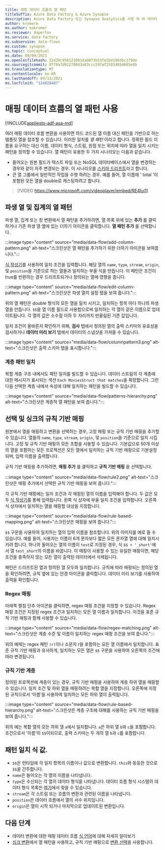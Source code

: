 ```yaml
---
title: 매핑 데이터 흐름의 열 패턴
titleSuffix: Azure Data Factory & Azure Synapse
description: Azure Data Factory 또는 Synapse Analytics를 사용 하 여 데이터 흐름을 매핑하는 열 패턴을 사용 하 여 일반화 된 데이터 변환 패턴을 만듭니다.
author: kromerm
ms.author: makromer
ms.reviewer: daperlov
ms.service: data-factory
ms.subservice: data-flows
ms.custom: synapse
ms.topic: conceptual
ms.date: 09/09/2021
ms.openlocfilehash: 32d39c956121881da0073b53fe5b4196dbc179de
ms.sourcegitcommit: 0770a7d91278043a83ccc597af25934854605e8b
ms.translationtype: MT
ms.contentlocale: ko-KR
ms.lasthandoff: 09/13/2021
ms.locfileid: "124828487"
---
```

# <a name="using-column-patterns-in-mapping-data-flow"></a>매핑 데이터 흐름의 열 패턴 사용

[!INCLUDE[appliesto-adf-asa-md](includes/appliesto-adf-asa-md.md)]

여러 매핑 데이터 흐름 변환을 사용하면 하드 코드된 열 이름 대신 패턴을 기반으로 하는 템플릿 열을 참조할 수 있습니다. 이러한 일치를 *열 패턴* 이라고 합니다. 정확한 필드 이름을 요구하는 대신 이름, 데이터 형식, 스트림, 원점 또는 위치에 따라 열을 일치 시키는 패턴을 정의할 수 있습니다. 열 패턴이 유용한 두 가지 시나리오는 다음과 같습니다.

* 들어오는 원본 필드가 텍스트 파일 또는 NoSQL 데이터베이스에서 열을 변경하는 경우와 같이 자주 변경되는 경우. 이 시나리오를 [스키마 드리프트](concepts-data-flow-schema-drift.md)라고 합니다.
* 큰 열 그룹에서 일반적인 작업을 수행 하려는 경우. 예를 들어, 열 이름에 ' total '이 포함된 모든 열을 double로 캐스팅하려고 합니다.

> [!VIDEO https://www.microsoft.com/videoplayer/embed/RE4Iui1]

## <a name="column-patterns-in-derived-column-and-aggregate"></a>파생 열 및 집계의 열 패턴

파생 열, 집계 또는 창 변환에서 열 패턴을 추가하려면, 열 목록 위에 있는 **추가** 를 클릭하거나 기존 파생 열 옆에 있는 더하기 아이콘을 클릭합니다. **열 패턴 추가** 를 선택합니다.

:::image type="content" source="media/data-flow/add-column-pattern.png" alt-text="스크린샷은 열 패턴을 추가하기 위한 더하기 아이콘을 보여줍니다.":::

[식 작성기](concepts-data-flow-expression-builder.md)를 사용하여 일치 조건을 입력합니다. 해당 열의 `name`, `type`, `stream`, `origin`, 및 `position`을 기준으로 하는 열들과 일치하는 부울 식을 만듭니다. 이 패턴은 조건이 true를 반환하는 경우 드리프트되거나 정의되는 열에 영향을 줍니다.


:::image type="content" source="media/data-flow/edit-column-pattern.png" alt-text="스크린샷은 파생 열의 설정 탭을 보여 줍니다.":::

위의 열 패턴은 double 형식의 모든 열을 일치 시키고, 일치하는 항목 마다 하나의 파생 열을 만듭니다. `$$`을 열 이름 필드로 사용함으로써 일치하는 각 열이 같은 이름으로 업데이트됩니다. 각 열의 값은 소수점 이하 두 자리까지 반올림된 기존 값입니다.

일치 조건이 올바른지 확인하기 위해, **검사** 탭에서 정의된 열의 출력 스키마의 유효성을 검사하거나 **데이터 미리 보기** 탭에서 데이터의 스냅샷을 가져올 수 있습니다. 

:::image type="content" source="media/data-flow/columnpattern3.png" alt-text="스크린샷은 출력 스키마 탭을 표시합니다.":::

### <a name="hierarchical-pattern-matching"></a>계층 패턴 일치

복합 계층 구조 내에서도 패턴 일치를 빌드할 수 있습니다. 데이터 스트림의 각 계층에 대한 메시지가 표시되는 섹션 `Each MoviesStruct that matches`을 확장합니다. 그런 다음 선택한 계층 내에서 속성에 대해 일치하는 패턴을 빌드할 수 있습니다.

:::image type="content" source="media/data-flow/patterns-hierarchy.png" alt-text="스크린샷은 계층적 열 패턴을 보여 줍니다.":::

## <a name="rule-based-mapping-in-select-and-sink"></a>선택 및 싱크의 규칙 기반 매핑

원본에서 열을 매핑하고 변환을 선택하는 경우, 고정 매핑 또는 규칙 기반 매핑을 추가할 수 있습니다. 열들의 `name`, `type`, `stream`, `origin`, 및 `position`을 기준으로 일치 시킵니다. 고정 및 규칙 기반 매핑의 모든 조합을 사용할 수 있습니다. 기본값으로 50개 이상의 열을 포함하는 모든 프로젝션은 모든 열에서 일치하는 규칙 기반 매핑으로 기본설정되며, 입력 이름을 출력합니다. 

규칙 기반 매핑을 추가하려면, **매핑 추가** 를 클릭하고 **규칙 기반 매핑** 을 선택합니다.

:::image type="content" source="media/data-flow/rule2.png" alt-text="스크린샷은 매핑 추가에서 선택한 규칙 기반 매핑을 보여 줍니다.":::

각 규칙 기반 매핑에는 일치 조건과 각 매핑된 열의 이름을 입력해야 합니다. 두 값은 모두 [식 작성기](concepts-data-flow-expression-builder.md)를 통해 입력됩니다. 왼쪽 식 상자에 부울 일치 조건을 입력합니다. 오른쪽 식 상자에서 일치하는 열을 매핑할 대상을 지정합니다.

:::image type="content" source="media/data-flow/rule-based-mapping.png" alt-text="스크린샷은 매핑을 보여 줍니다.":::

`$$` 구문을 사용하여 일치하는 열의 입력 이름을 참조합니다. 위의 이미지를 예로 들 수 있습니다. 예를 들어, 사용자는 이름이 6개 문자보다 짧은 모든 문자열 열에 대해 일치시키려 합니다. 하나의 들어오는 열의 이름이 `test`로 지정된 경우, 식 `$$ + '_short'`에서 열 `test_short`의 이름을 바꿉니다. 이 매핑이 사용할 수 있는 유일한 매핑이면, 해당 조건을 충족하지 않는 모든 열이 출력된 데이터에서 삭제됩니다.

패턴은 드리프트된 열과 정의된 열 모두와 일치합니다. 규칙에 따라 매핑되는 정의된 열을 확인하려면, 규칙 옆에 있는 안경 아이콘을 클릭합니다. 데이터 미리 보기를 사용하여 출력을 확인합니다.

### <a name="regex-mapping"></a>Regex 매핑

아래쪽 펼침 단추 아이콘을 클릭하면, regex 매핑 조건을 지정할 수 있습니다. Regex 매핑 조건은 지정된 regex 조건과 일치하는 모든 열 이름과 일치합니다. 이것을 표준 규칙 기반 매핑과 함께 사용할 수 있습니다.

:::image type="content" source="media/data-flow/regex-matching.png" alt-text="스크린샷은 계층 수준 및 이름이 일치하는 regex 매핑 조건을 보여 줍니다.":::

위의 예제는 regex 패턴 `(r)`이나 소문자 r을 포함하는 모든 열 이름에서 일치합니다. 표준 규칙 기반 매핑과 유사하게, 일치하는 모든 열은 `$$` 구문을 사용하여 오른쪽의 조건에 따라 변경됩니다.

### <a name="rule-based-hierarchies"></a>규칙 기반 계층

정의된 프로젝션에 계층이 있는 경우, 규칙 기반 매핑을 사용하여 계층 하위 열을 매핑할 수 있습니다. 일치 조건 및 하위 열을 매핑하려는 복합 열을 지정합니다. 오른쪽에 지정된 규칙으로서 ‘이름’을 사용하여 일치하는 모든 하위 열이 출력됩니다.

:::image type="content" source="media/data-flow/rule-based-hierarchy.png" alt-text="스크린샷은 계층 구조에 대해를 사용하는 규칙 기반 매핑을 보여 줍니다.":::

위의 예는 복합 열의 모든 하위 열 `a`에서 일치합니다. `a`은 하위 열 `b`와 `c`을 포함합니다. 조건으로서 '이름'이 `$$`이되므로, 출력 스키마는 두 개의 열 `b`과 `c`를 포함합니다.

## <a name="pattern-matching-expression-values"></a>패턴 일치 식 값.

* `$$`은 런타임에 각 일치 항목의 이름이나 값으로 변환합니다. `this`와 동등한 것으로 `$$`을 간주합니다.
* `name`은 들어오는 각 열의 이름을 나타냅니다.
* `type`은 수신되는 각 열의 데이터 형식을 나타냅니다. 데이터 흐름 형식 시스템의 데이터 형식 목록은 [여기](concepts-data-flow-overview.md#data-flow-data-types)에서 찾을 수 있습니다.
* `stream`은 각 스트림 또는 흐름의 변환과 관련된 이름을 나타냅니다.
* `position`은 데이터 흐름에서 열의 서수 위치입니다.
* `origin`은 열이 시작 되거나 마지막으로 업데이트된 변환입니다.

## <a name="next-steps"></a>다음 단계
* 데이터 변환에 대한 매핑 데이터 흐름 [식 언어](data-flow-expression-functions.md)에 대해 자세히 알아보기
* [싱크 변환](data-flow-sink.md)에서 열 패턴을 사용하고, 규칙 기반 매핑으로 [변환 선택](data-flow-select.md)을 사용합니다.
